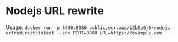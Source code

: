 # Nodejs URL rewrite
Usage:  ```docker run -p 8080:8080 public.ecr.aws/i2b0z6j0/nodejs-urlredirect:latest --env PORT=8080 URL=https://example.com```
